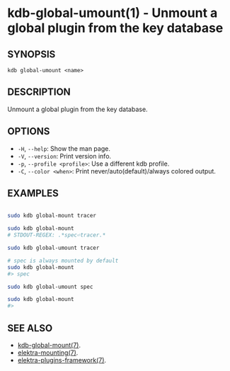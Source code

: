 kdb-global-umount(1) - Unmount a global plugin from the key database
====================================================

## SYNOPSIS

`kdb global-umount <name>`

## DESCRIPTION

Unmount a global plugin from the key database.

## OPTIONS

- `-H`, `--help`:
  Show the man page.
- `-V`, `--version`:
  Print version info.
- `-p`, `--profile <profile>`:
  Use a different kdb profile.
- `-C`, `--color <when>`:
  Print never/auto(default)/always colored output.

## EXAMPLES

```sh

sudo kdb global-mount tracer

sudo kdb global-mount
# STDOUT-REGEX: .*spec⏎tracer.*

sudo kdb global-umount tracer

# spec is always mounted by default
sudo kdb global-mount
#> spec

sudo kdb global-umount spec

sudo kdb global-mount
#>
```

## SEE ALSO

- [kdb-global-mount(7)](kdb-global-mount.md).
- [elektra-mounting(7)](elektra-mounting.md).
- [elektra-plugins-framework(7)](/doc/dev/plugins-framework.md).
